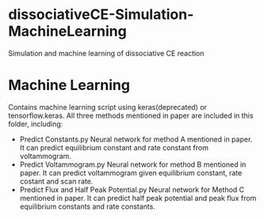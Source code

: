 # dissociativeCE-Simulation-MachineLearning
 Simulation and machine learning of dissociative CE reaction


# Machine Learning 

Contains machine learning script using keras(deprecated) or tensorflow.keras.
All three methods mentioned in paper are included in this folder, including:

* Predict Constants.py Neural network for method A mentioned in paper. It can predict equilibrium constant and rate constant from voltammogram.
* Predict Voltammogram.py Neural network for method B mentioned in paper. It can predict voltammogram given equilibrium constant, rate costant and scan rate. 
* Predict Flux and Half Peak Potential.py Neural network for Method C mentioned in paper. It can predict half peak potential and peak flux from equilibrium constants and rate constants.
